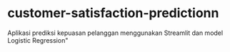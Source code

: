 # customer-satisfaction-predictionn
Aplikasi prediksi kepuasan pelanggan menggunakan Streamlit dan model Logistic Regression"
